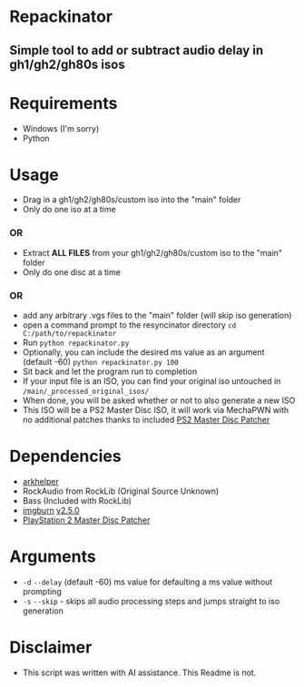 # Repackinator

## Simple tool to add or subtract audio delay in gh1/gh2/gh80s isos

# Requirements
* Windows (I'm sorry)
* Python

# Usage
* Drag in a gh1/gh2/gh80s/custom iso into the "main" folder
* Only do one iso at a time
### OR
* Extract **ALL FILES** from your gh1/gh2/gh80s/custom iso to the "main" folder
* Only do one disc at a time
### OR
* add any arbitrary .vgs files to the "main" folder (will skip iso generation)
* open a command prompt to the resyncinator directory `cd C:/path/to/repackinator`
* Run `python repackinator.py`
* Optionally, you can include the desired ms value as an argument (default -60) `python repackinator.py 100`
* Sit back and let the program run to completion
* If your input file is an ISO, you can find your original iso untouched in `/main/_processed_original_isos/`
* When done, you will be asked whether or not to also generate a new ISO
* This ISO will be a PS2 Master Disc ISO, it will work via MechaPWN with no additional patches thanks to included [PS2 Master Disc Patcher](https://www.psx-place.com/threads/playstation-2-master-disc-patcher-for-mechapwn.36547/page-3#post-393254)

# Dependencies
* [arkhelper](https://github.com/PikminGuts92/Mackiloha)
* RockAudio from RockLib (Original Source Unknown)
* Bass (Included with RockLib)
* [imgburn](https://www.imgburn.com/index.php) [v2.5.0](http://www.oldversion.com/windows/imgburn-2-5-0-0)
* [PlayStation 2 Master Disc Patcher](https://www.psx-place.com/threads/playstation-2-master-disc-patcher-for-mechapwn.36547/page-3#post-393254)

# Arguments
* `-d` `--delay` (default -60) ms value for defaulting a ms value without prompting 
* `-s` `--skip` - skips all audio processing steps and jumps straight to iso generation

# Disclaimer
* This script was written with AI assistance. This Readme is not.